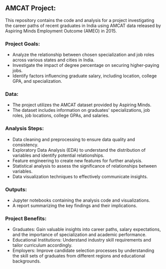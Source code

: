 ## AMCAT Project:
This repository contains the code and analysis for a project investigating the career paths of recent graduates in India using AMCAT data released by Aspiring Minds Employment Outcome (AMEO) in 2015.

### Project Goals:
- Analyze the relationship between chosen specialization and job roles across various states and cities in India.
- Investigate the impact of degree percentage on securing higher-paying jobs.
- Identify factors influencing graduate salary, including location, college GPA, and specialization.

### Data:
- The project utilizes the AMCAT dataset provided by Aspiring Minds.
- The dataset includes information on graduates' specializations, job roles, job locations, college GPAs, and salaries.

### Analysis Steps:
- Data cleaning and preprocessing to ensure data quality and consistency.
- Exploratory Data Analysis (EDA) to understand the distribution of variables and identify potential relationships.
- Feature engineering to create new features for further analysis.
- Statistical analysis to assess the significance of relationships between variables.
- Data visualization techniques to effectively communicate insights.

### Outputs:
- Jupyter notebooks containing the analysis code and visualizations.
- A report summarizing the key findings and their implications.

### Project Benefits:
- Graduates: Gain valuable insights into career paths, salary expectations, and the importance of specialization and academic performance.
- Educational Institutions: Understand industry skill requirements and tailor curriculum accordingly.
- Employers: Improve candidate selection processes by understanding the skill sets of graduates from different regions and educational backgrounds.

